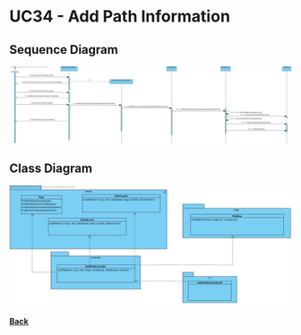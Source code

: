 # UC34 - Add Path Information 

##	Sequence Diagram
![UC34 - Add Path Information  SD](UC34-SD.jpg)

##	Class Diagram
![UC34 - Add Path Information  CD](UC34-CD.jpg)

#### [Back](../OODesign.md)